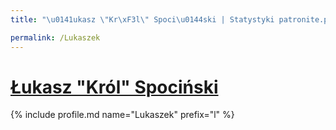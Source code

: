 ```yaml
---
title: "\u0141ukasz \"Kr\xF3l\" Spoci\u0144ski | Statystyki patronite.pl | Patromierz"

permalink: /Lukaszek
---
```


# [Łukasz "Król" Spociński](https://patronite.pl/Lukaszek)

{% include profile.md name="Lukaszek" prefix="l" %}

